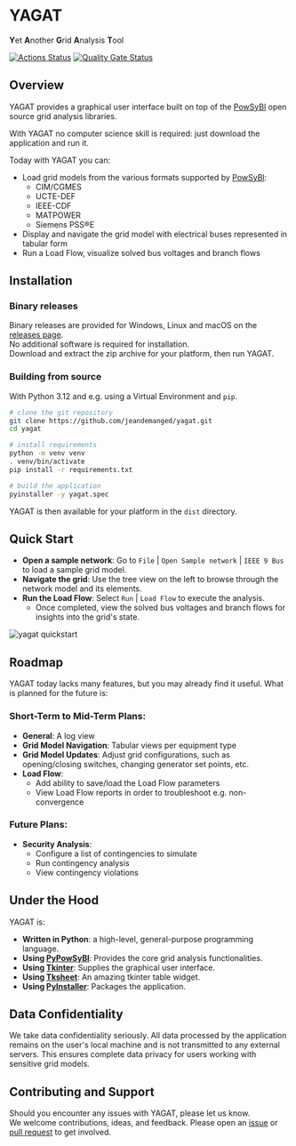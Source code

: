 # YAGAT

**Y**et **A**nother **G**rid **A**nalysis **T**ool

[![Actions Status](https://github.com/jeandemanged/yagat/workflows/CI/badge.svg)](https://github.com/jeandemanged/yagat/actions)
[![Quality Gate Status](https://sonarcloud.io/api/project_badges/measure?project=jeandemanged_yagat&metric=alert_status)](https://sonarcloud.io/summary/new_code?id=jeandemanged_yagat)

## Overview

YAGAT provides a graphical user interface built on top of the [PowSyBl](https://www.powsybl.org) open source grid analysis libraries.

With YAGAT no computer science skill is required: just download the application and run it.

Today with YAGAT you can:
- Load grid models from the various formats supported by [PowSyBl](https://www.powsybl.org):
  - CIM/CGMES
  - UCTE-DEF
  - IEEE-CDF
  - MATPOWER
  - Siemens PSS®E
- Display and navigate the grid model with electrical buses represented in tabular form
- Run a Load Flow, visualize solved bus voltages and branch flows

## Installation

### Binary releases

Binary releases are provided for Windows, Linux and macOS on the [releases page](https://github.com/jeandemanged/yagat/releases).  
No additional software is required for installation.  
Download and extract the zip archive for your platform, then run YAGAT.

### Building from source

With Python 3.12 and e.g. using a Virtual Environment and `pip`.

```bash
# clone the git repository
git clone https://github.com/jeandemanged/yagat.git
cd yagat
```

```bash
# install requirements
python -m venv venv
. venv/bin/activate
pip install -r requirements.txt
```

```bash
# build the application
pyinstaller -y yagat.spec
```

YAGAT is then available for your platform in the `dist` directory.

## Quick Start

- **Open a sample network**: Go to `File` | `Open Sample network` | `IEEE 9 Bus` to load a sample grid model.
- **Navigate the grid**: Use the tree view on the left to browse through the network model and its elements.
- **Run the Load Flow**: Select `Run` | `Load Flow` to execute the analysis.
  - Once completed, view the solved bus voltages and branch flows for insights into the grid's state.

![yagat quickstart](https://github.com/user-attachments/assets/57aad269-4e02-4a34-aba7-2c7906ab0e26)

## Roadmap

YAGAT today lacks many features, but you may already find it useful. What is planned for the future is:

### Short-Term to Mid-Term Plans:
- **General**: A log view
- **Grid Model Navigation**: Tabular views per equipment type
- **Grid Model Updates**: Adjust grid configurations, such as opening/closing switches, changing generator set points, etc.
- **Load Flow**:
  - Add ability to save/load the Load Flow parameters
  - View Load Flow reports in order to troubleshoot e.g. non-convergence

### Future Plans:
- **Security Analysis**:
  - Configure a list of contingencies to simulate
  - Run contingency analysis
  - View contingency violations

## Under the Hood

YAGAT is:
- **Written in Python**: a high-level, general-purpose programming language.
- **Using [PyPowSyBl](https://pypowsybl.readthedocs.io/en/latest/index.html)**: Provides the core grid analysis functionalities.
- **Using [Tkinter](https://wiki.python.org/moin/TkInter)**: Supplies the graphical user interface.
- **Using [Tksheet](https://github.com/ragardner/tksheet)**: An amazing tkinter table widget.
- **Using [PyInstaller](https://pyinstaller.org/en/stable/)**: Packages the application.

## Data Confidentiality

We take data confidentiality seriously.
All data processed by the application remains on the user's local machine and is not transmitted to any external servers.
This ensures complete data privacy for users working with sensitive grid models.

## Contributing and Support

Should you encounter any issues with YAGAT, please let us know.  
We welcome contributions, ideas, and feedback. Please open an [issue](https://github.com/jeandemanged/yagat/issues)
or [pull request](https://github.com/jeandemanged/yagat/pulls) to get involved.
